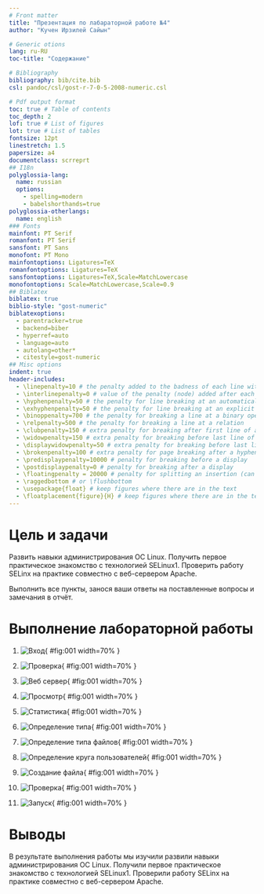 ```yaml
---
# Front matter
title: "Презентация по лабараторной работе №4"
author: "Кучен Ирзилей Сайын"

# Generic otions
lang: ru-RU
toc-title: "Содержание"

# Bibliography
bibliography: bib/cite.bib
csl: pandoc/csl/gost-r-7-0-5-2008-numeric.csl

# Pdf output format
toc: true # Table of contents
toc_depth: 2
lof: true # List of figures
lot: true # List of tables
fontsize: 12pt
linestretch: 1.5
papersize: a4
documentclass: scrreprt
## I18n
polyglossia-lang:
  name: russian
  options:
	- spelling=modern
	- babelshorthands=true
polyglossia-otherlangs:
  name: english
### Fonts
mainfont: PT Serif
romanfont: PT Serif
sansfont: PT Sans
monofont: PT Mono
mainfontoptions: Ligatures=TeX
romanfontoptions: Ligatures=TeX
sansfontoptions: Ligatures=TeX,Scale=MatchLowercase
monofontoptions: Scale=MatchLowercase,Scale=0.9
## Biblatex
biblatex: true
biblio-style: "gost-numeric"
biblatexoptions:
  - parentracker=true
  - backend=biber
  - hyperref=auto
  - language=auto
  - autolang=other*
  - citestyle=gost-numeric
## Misc options
indent: true
header-includes:
  - \linepenalty=10 # the penalty added to the badness of each line within a paragraph (no associated penalty node) Increasing the value makes tex try to have fewer lines in the paragraph.
  - \interlinepenalty=0 # value of the penalty (node) added after each line of a paragraph.
  - \hyphenpenalty=50 # the penalty for line breaking at an automatically inserted hyphen
  - \exhyphenpenalty=50 # the penalty for line breaking at an explicit hyphen
  - \binoppenalty=700 # the penalty for breaking a line at a binary operator
  - \relpenalty=500 # the penalty for breaking a line at a relation
  - \clubpenalty=150 # extra penalty for breaking after first line of a paragraph
  - \widowpenalty=150 # extra penalty for breaking before last line of a paragraph
  - \displaywidowpenalty=50 # extra penalty for breaking before last line before a display math
  - \brokenpenalty=100 # extra penalty for page breaking after a hyphenated line
  - \predisplaypenalty=10000 # penalty for breaking before a display
  - \postdisplaypenalty=0 # penalty for breaking after a display
  - \floatingpenalty = 20000 # penalty for splitting an insertion (can only be split footnote in standard LaTeX)
  - \raggedbottom # or \flushbottom
  - \usepackage{float} # keep figures where there are in the text
  - \floatplacement{figure}{H} # keep figures where there are in the text
---
```


# Цель и задачи

Развить навыки администрирования ОС Linux. Получить первое практическое знакомство с технологией SELinux1.
Проверить работу SELinx на практике совместно с веб-сервером
Apache.

Выполнить все пункты, занося ваши ответы на поставленные вопросы и замечания в отчёт.

# Выполнение лабораторной работы

1. ![Вход](image/1.jpg){ #fig:001 width=70% }

2. ![Проверка](image/2.jpg){ #fig:001 width=70% }

3. ![Веб сервер](image/3.jpg){ #fig:001 width=70% }

4. ![Просмотр](image/4.jpg){ #fig:001 width=70% }

5. ![Статистика](image/5.jpg){ #fig:001 width=70% }

6. ![Определение типа](image/6.jpg){ #fig:001 width=70% }

7. ![Определение типа файлов](image/7.jpg){ #fig:001 width=70% }

8. ![Определение круга пользователей](image/8.jpg){ #fig:001 width=70% }

9. ![Создание файла](image/9.jpg){ #fig:001 width=70% }

10. ![Проверка](image/10.jpg){ #fig:001 width=70% }

11. ![Запуск](image/11.jpg){ #fig:001 width=70% }

# Выводы

В результате выполнения работы мы изучили развили навыки администрирования ОС Linux. Получили первое практическое знакомство с технологией SELinux1.
Проверили работу SELinx на практике совместно с веб-сервером
Apache.
